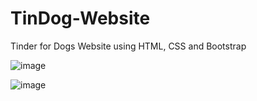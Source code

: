 # TinDog-Website
 Tinder for Dogs Website using HTML, CSS and Bootstrap
 
![image](https://github.com/YewKheng/TinDog-Website/assets/144677450/3b63fbc5-8e12-4cec-83b3-cb284daff95d)

![image](https://github.com/YewKheng/TinDog-Website/assets/144677450/70c5d160-28c2-4d05-89e3-65b7ba2ce5a5)

